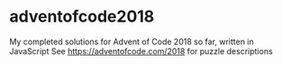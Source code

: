 # adventofcode2018
My completed solutions for Advent of Code 2018 so far, written in JavaScript
See https://adventofcode.com/2018 for puzzle descriptions
